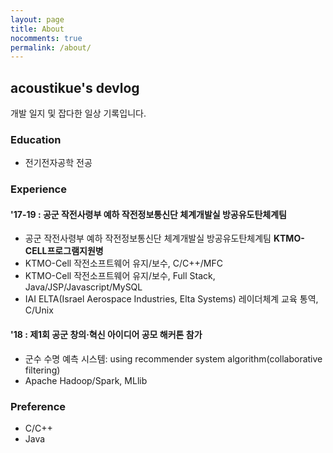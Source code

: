 ```yaml
---
layout: page
title: About
nocomments: true
permalink: /about/
---
```


<!-- ![acoustikue](/assets/acoustikue_icon.png) -->

## acoustikue's devlog

개발 일지 및 잡다한 일상 기록입니다.

### Education

- 전기전자공학 전공

### Experience

#### '17-19 : 공군 작전사령부 예하 작전정보통신단 체계개발실 방공유도탄체계팀

- 공군 작전사령부 예하 작전정보통신단 체계개발실 방공유도탄체계팀 **KTMO-CELL프로그램지원병**
- KTMO-Cell 작전소프트웨어 유지/보수, C/C++/MFC
- KTMO-Cell 작전소프트웨어 유지/보수, Full Stack, Java/JSP/Javascript/MySQL
- IAI ELTA(Israel Aerospace Industries, Elta Systems) 레이더체계 교육 통역, C/Unix


#### '18 : 제1회 공군 창의·혁신 아이디어 공모 해커톤 참가

- 군수 수명 예측 시스템: using recommender system algorithm(collaborative filtering)
- Apache Hadoop/Spark, MLlib

### Preference

- C/C++
- Java







